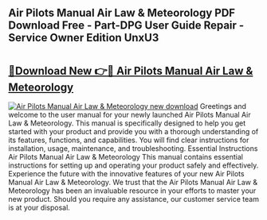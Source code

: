 ## Air Pilots Manual Air Law & Meteorology PDF Download Free - Part-DPG User Guide Repair - Service Owner Edition UnxU3

# <h2><a href="http://cf26806.oget.top/?id=Air+Pilots+Manual+Air+Law+%26+Meteorology">🔗Download New 👉🔴 Air Pilots Manual Air Law & Meteorology</a></h2>

[![Air Pilots Manual Air Law & Meteorology new download](https://i.imgur.com/5g1atiW.png)](http://cf26806.oget.top/?id=Air+Pilots+Manual+Air+Law+%26+Meteorology)
Greetings and welcome to the user manual for your newly launched Air Pilots Manual Air Law & Meteorology. This manual is specifically designed to help you get started with your product and provide you with a thorough understanding of its features, functions, and capabilities. You will find clear instructions for installation, usage, maintenance, and troubleshooting. Essential Instructions Air Pilots Manual Air Law & Meteorology This manual contains essential instructions for setting up and operating your product safely and effectively. Experience the future with the innovative features of your new Air Pilots Manual Air Law & Meteorology. We trust that the Air Pilots Manual Air Law & Meteorology has been an invaluable resource in your efforts to master your new product. Should you require any assistance, our customer service team is at your disposal.
